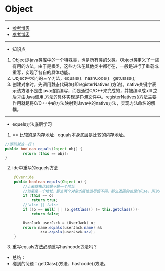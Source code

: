 # Object
---
 
- [参考博客](https://www.cnblogs.com/Rain1203/p/10757969.html)
- [参考博客](https://www.cnblogs.com/renchunjie/p/9081326.html)
---
- 知识点
1. Object是java类库中的一个特殊类，也是所有类的父类。Object类定义了一些有用的方法，由于是根类，这些方法在其他类中都存在，一般是进行了重载或重写，实现了各自的具体功能。
2. Object中常问的三个方法，equals()、hashCode()、getClass();
3. 创建对象时，先调用静态代码块(即registerNatives()方法)。native关键字表示该方法不是由java语言编写，而是通过C/C++来完成的，并被编译成.dll 之后才由Java调用,方法的具体实现是在dll文件中。registerNatives()方法主要作用就是将C/C++中的方法映射到Java中的native方法，实现方法命名的解耦。
---
-  equels方法底层学习<br/>
 1. == 比较的是内存地址，equals本身底层是比较的内存地址。
```java
//源码就这一行！
public boolean equals(Object obj) {
        return (this == obj);
}
```
 2. ide中重写的equels方法
```java
    @Override
    public boolean equals(Object o) {
        //上来就先比较是不是一个地址
        //如果是一个地址，那么两个对象的属性值尽管不同，那么返回的也是false，所以尽量自己重写equals方法。
        if (this == o)
            return true;
        //false || false
        if ((o == null) || (o.getClass() != this.getClass()))
            return false;

        UserJack userJack = (UserJack) o;
        return name.equals(userJack.name) &&
                sex.equals(userJack.sex);
    }
```

 3. 重写equals方法必须重写hashcode方法吗？

- 总结：
- 碰到的问题：getClass()方法、hashcode()方法。

